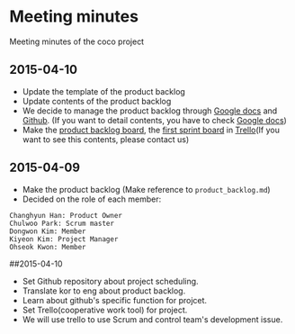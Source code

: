 # Meeting minutes
Meeting minutes of the coco project

## 2015-04-10
* Update the template of the product backlog
* Update contents of the product backlog
* We decide to manage the product backlog through [Google docs](https://docs.google.com/spreadsheets/d/1ktsJLmZtk594j-XZ8zrR0dz6zykZ7b6jZEFfbsdldeU/edit#gid=1984966324) and [Github](https://github.com/NA5G/coco-doc-meeting-minutes/blob/master/product_backlog.md). (If you want to detail contents, you have to check [Google docs](https://docs.google.com/spreadsheets/d/1ktsJLmZtk594j-XZ8zrR0dz6zykZ7b6jZEFfbsdldeU/edit#gid=1984966324))
* Make the [product backlog board](https://trello.com/b/n2dfuj93/product-backlog), the [first sprint board](https://trello.com/b/MVtuL4j5/sprint) in [Trello](https://trello.com/)(If you want to see this contents, please contact us)

## 2015-04-09
* Make the product backlog (Make reference to `product_backlog.md`)
* Decided on the role of each member:
```
Changhyun Han: Product Owner
Chulwoo Park: Scrum master
Dongwon Kim: Member
Kiyeon Kim: Project Manager
Ohseok Kwon: Member
```

##2015-04-10
* Set Github repository about project scheduling.
* Translate kor to eng about product backlog.
* Learn about github's specific function for projcet.
* Set Trello(cooperative work tool) for project.
* We will use trello to use Scrum and control team's development issue.
